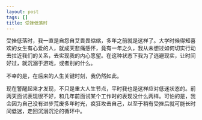 ```yaml
---
layout: post
tags: []
title: 受挫低落时
---
```


受挫低落时，我一直是自怨自艾畏畏缩缩，多年之前就是这样了。大学时候得知喜欢的女生有心爱的人，就成天悲痛感怀，竟有一年之久，我从未想过如何切实行动去拉近我们的关系，去实现我的内心愿望。在这种状态下我为了逃避现实，让时间好过，就沉溺于游戏，或者别的什么。

不幸的是，在后来的人生关键时刻，我仍然如此。

现在警醒起来才发现，不只是重大人生节点，平时我也是这样应对低迷状态的。前两天面试表现很不好，和几年前面试某个工作时的表现没什么两样。可怕的是，我会因为自己没有进步荒废多年时光，疯狂攻击自己，以至于稍有受挫后就可能长时间低迷，走回沉溺沉沦的循环中。



